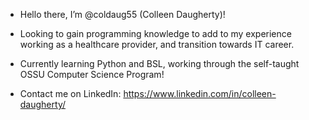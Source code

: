 - Hello there, I’m @coldaug55 (Colleen Daugherty)!
- Looking to gain programming knowledge to add to my experience working as a healthcare provider, and transition towards IT career.  

- Currently learning Python and BSL, working through the self-taught OSSU Computer Science Program! 
- Contact me on LinkedIn: https://www.linkedin.com/in/colleen-daugherty/


